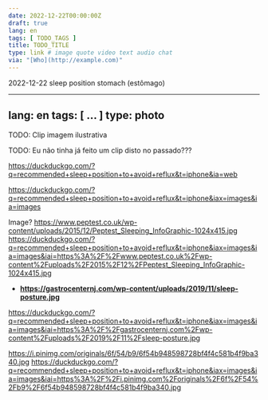 ```yaml
---
date: 2022-12-22T00:00:00Z
draft: true
lang: en
tags: [ TODO_TAGS ]
title: TODO_TITLE
type: link # image quote video text audio chat
via: "[Who](http://example.com)"
---
```

2022-12-22 sleep position stomach (estômago)


---
lang: en
tags: [ ... ]
type: photo
---


TODO: Clip imagem ilustrativa


TODO: Eu não tinha já feito um clip disto no passado???


<https://duckduckgo.com/?q=recommended+sleep+position+to+avoid+reflux&t=iphone&ia=web>

<https://duckduckgo.com/?q=recommended+sleep+position+to+avoid+reflux&t=iphone&iax=images&ia=images>

Image?
https://www.peptest.co.uk/wp-content/uploads/2015/12/Peptest_Sleeping_InfoGraphic-1024x415.jpg
<https://duckduckgo.com/?q=recommended+sleep+position+to+avoid+reflux&t=iphone&iax=images&ia=images&iai=https%3A%2F%2Fwww.peptest.co.uk%2Fwp-content%2Fuploads%2F2015%2F12%2FPeptest_Sleeping_InfoGraphic-1024x415.jpg>


-   **https://gastrocenternj.com/wp-content/uploads/2019/11/sleep-posture.jpg**

<https://duckduckgo.com/?q=recommended+sleep+position+to+avoid+reflux&t=iphone&iax=images&ia=images&iai=https%3A%2F%2Fgastrocenternj.com%2Fwp-content%2Fuploads%2F2019%2F11%2Fsleep-posture.jpg>

https://i.pinimg.com/originals/6f/54/b9/6f54b948598728bf4f4c581b4f9ba340.jpg
<https://duckduckgo.com/?q=recommended+sleep+position+to+avoid+reflux&t=iphone&iax=images&ia=images&iai=https%3A%2F%2Fi.pinimg.com%2Foriginals%2F6f%2F54%2Fb9%2F6f54b948598728bf4f4c581b4f9ba340.jpg>

